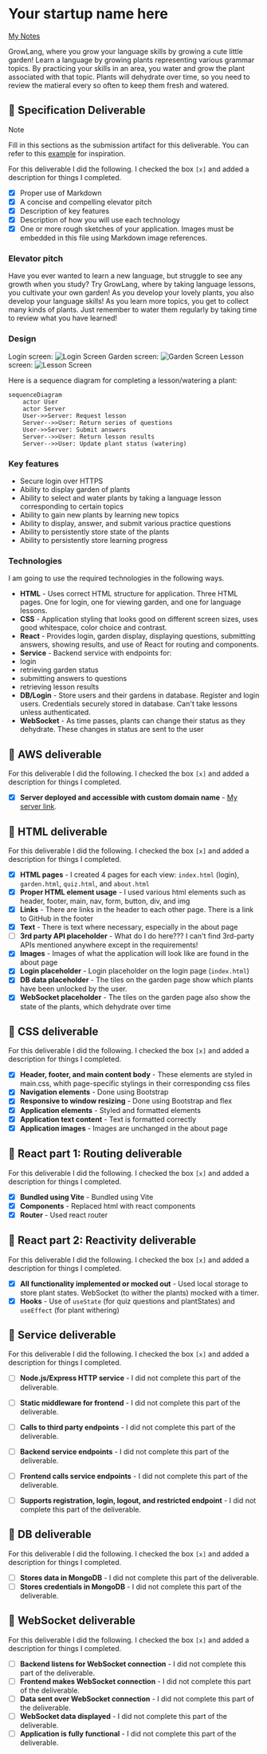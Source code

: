 # Your startup name here

[My Notes](notes.md)

GrowLang, where you grow your language skills by growing a cute little garden! Learn a language by growing plants representing various grammar topics. By practicing your skills in an area, you water and grow the plant associated with that topic. Plants will dehydrate over time, so you need to review the matieral every so often to keep them fresh and watered. 

## 🚀 Specification Deliverable

> [!NOTE]
>  Fill in this sections as the submission artifact for this deliverable. You can refer to this [example](https://github.com/webprogramming260/startup-example/blob/main/README.md) for inspiration.

For this deliverable I did the following. I checked the box `[x]` and added a description for things I completed.

- [x] Proper use of Markdown
- [x] A concise and compelling elevator pitch
- [x] Description of key features
- [x] Description of how you will use each technology
- [x] One or more rough sketches of your application. Images must be embedded in this file using Markdown image references.

### Elevator pitch

Have you ever wanted to learn a new language, but struggle to see any growth when you study? Try GrowLang, where by taking language lessons, you cultivate your own garden! As you develop your lovely plants, you also develop your language skills! As you learn more topics, you get to collect many kinds of plants. Just remember to water them regularly by taking time to review what you have learned! 

### Design
Login screen:
![Login Screen](login-screen.png)
Garden screen:
![Garden Screen](garden-screen.png)
Lesson screen:
![Lesson Screen](lesson-screen.png)

Here is a sequence diagram for completing a lesson/watering a plant:

```mermaid
sequenceDiagram
    actor User
    actor Server
    User->>Server: Request lesson
    Server-->>User: Return series of questions
    User->>Server: Submit answers
    Server-->>User: Return lesson results
    Server-->>User: Update plant status (watering)
```

### Key features

- Secure login over HTTPS
- Ability to display garden of plants
- Ability to select and water plants by taking a language lesson corresponding to certain topics
- Ability to gain new plants by learning new topics
- Ability to display, answer, and submit various practice questions
- Ability to persistently store state of the plants
- Ability to persistently store learning progress

### Technologies

I am going to use the required technologies in the following ways.

- **HTML** - Uses correct HTML structure for application. Three HTML pages. One for login, one for viewing garden, and one for language lessons.
- **CSS** - Application styling that looks good on different screen sizes, uses good whitespace, color choice and contrast.
- **React** - Provides login, garden display, displaying questions, submitting answers, showing results, and use of React for routing and components.
- **Service** - Backend service with endpoints for:
 - login
 - retrieving garden status
 - submitting answers to questions
 - retrieving lesson results
- **DB/Login** - Store users and their gardens in database. Register and login users. Credentials securely stored in database. Can't take lessons unless authenticated.
- **WebSocket** - As time passes, plants can change their status as they dehydrate. These changes in status are sent to the user

## 🚀 AWS deliverable

For this deliverable I did the following. I checked the box `[x]` and added a description for things I completed.

- [x] **Server deployed and accessible with custom domain name** - [My server link](https://yourdomainnamehere.click).

## 🚀 HTML deliverable

For this deliverable I did the following. I checked the box `[x]` and added a description for things I completed.

- [x] **HTML pages** - I created 4 pages for each view: `index.html` (login), `garden.html`, `quiz.html`, and `about.html`
- [x] **Proper HTML element usage** - I used various html elements such as header, footer, main, nav, form, button, div, and img
- [x] **Links** - There are links in the header to each other page. There is a link to GitHub in the footer
- [x] **Text** - There is text where necessary, especially in the about page
- [ ] **3rd party API placeholder** - What do I do here??? I can't find 3rd-party APIs mentioned anywhere except in the requirements!
- [x] **Images** - Images of what the application will look like are found in the about page
- [x] **Login placeholder** - Login placeholder on the login page (`index.html`)
- [x] **DB data placeholder** - The tiles on the garden page show which plants have been unlocked by the user.
- [x] **WebSocket placeholder** - The tiles on the garden page also show the state of the plants, which dehydrate over time

## 🚀 CSS deliverable

For this deliverable I did the following. I checked the box `[x]` and added a description for things I completed.

- [x] **Header, footer, and main content body** - These elements are styled in main.css, whith page-specific stylings in their corresponding css files
- [x] **Navigation elements** - Done using Bootstrap
- [x] **Responsive to window resizing** - Done using Bootstrap and flex
- [x] **Application elements** - Styled and formatted elements
- [x] **Application text content** - Text is formatted correctly
- [x] **Application images** - Images are unchanged in the about page

## 🚀 React part 1: Routing deliverable

For this deliverable I did the following. I checked the box `[x]` and added a description for things I completed.

- [x] **Bundled using Vite** - Bundled using Vite
- [x] **Components** - Replaced html with react components
- [x] **Router** - Used react router

## 🚀 React part 2: Reactivity deliverable

For this deliverable I did the following. I checked the box `[x]` and added a description for things I completed.

- [x] **All functionality implemented or mocked out** - Used local storage to store plant states. WebSocket (to wither the plants) mocked with a timer.
- [x] **Hooks** - Use of `useState` (for quiz questions and plantStates) and `useEffect` (for plant withering)

## 🚀 Service deliverable

For this deliverable I did the following. I checked the box `[x]` and added a description for things I completed.

- [ ] **Node.js/Express HTTP service** - I did not complete this part of the deliverable.
- [ ] **Static middleware for frontend** - I did not complete this part of the deliverable.
- [ ] **Calls to third party endpoints** - I did not complete this part of the deliverable.
- [ ] **Backend service endpoints** - I did not complete this part of the deliverable.
- [ ] **Frontend calls service endpoints** - I did not complete this part of the deliverable.
- [ ] **Supports registration, login, logout, and restricted endpoint** - I did not complete this part of the deliverable.


## 🚀 DB deliverable

For this deliverable I did the following. I checked the box `[x]` and added a description for things I completed.

- [ ] **Stores data in MongoDB** - I did not complete this part of the deliverable.
- [ ] **Stores credentials in MongoDB** - I did not complete this part of the deliverable.

## 🚀 WebSocket deliverable

For this deliverable I did the following. I checked the box `[x]` and added a description for things I completed.

- [ ] **Backend listens for WebSocket connection** - I did not complete this part of the deliverable.
- [ ] **Frontend makes WebSocket connection** - I did not complete this part of the deliverable.
- [ ] **Data sent over WebSocket connection** - I did not complete this part of the deliverable.
- [ ] **WebSocket data displayed** - I did not complete this part of the deliverable.
- [ ] **Application is fully functional** - I did not complete this part of the deliverable.
